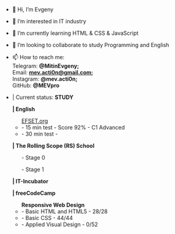 - 👋 Hi, I’m Evgeny
- 👀 I’m interested in IT industry
- 🌱 I’m currently learning HTML & CSS & JavaScript
- 💞️ I’m looking to collaborate to study Programming and English
- 📫 How to reach me: 
<br>Telegram: <strong>@MitinEvgeny;</strong>
<br>Email: <strong>mev.acti0n@gmail.com;</strong>
<br>Instagram: <strong>@mev.acti0n;</strong>
<br>GitHub: <strong>@MEVpro</strong>


- | Current status: <strong>STUDY</strong>

<div>
    <ul><strong>| English</strong>
        <ul><a href="https://www.efset.org/" target="_blank">EFSET.org</a>
            <li> - 15 min test - Score 92% - C1 Advanced</li>
            <li> - 30 min test - </li>
        </ul>
    </ul>
</div>

<div>
    <ul><strong>| The Rolling Scope (RS) School</strong>
        <ul> - Stage 0</ul>
        <ul> - Stage 1</ul>
    </ul>
</div>

<div>
    <ul><strong>| IT-Incubator</strong>
    </ul>
</div>

<div>
    <ul><strong>| freeCodeCamp</strong>
        <ul><b>Responsive Web Design</b>
            <li> - Basic HTML and HTML5 - 28/28</li>
            <li> - Basic CSS - 44/44</li>
            <li> - Applied Visual Design - 0/52</li>
        </ul>
    </ul>
</div>